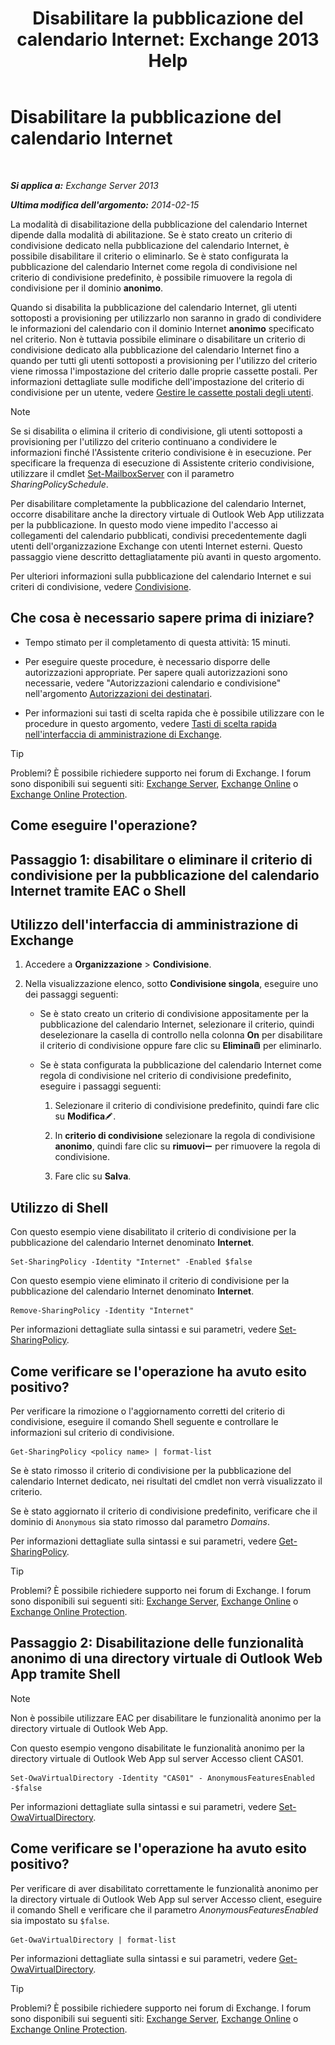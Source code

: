 ﻿---
title: 'Disabilitare la pubblicazione del calendario Internet: Exchange 2013 Help'
TOCTitle: Disabilitare la pubblicazione del calendario Internet
ms:assetid: f26dbf04-9dae-460f-a987-2ad3dfbc7b7e
ms:mtpsurl: https://technet.microsoft.com/it-it/library/JJ853047(v=EXCHG.150)
ms:contentKeyID: 50555711
ms.date: 05/22/2018
mtps_version: v=EXCHG.150
ms.translationtype: MT
---

# Disabilitare la pubblicazione del calendario Internet

 

_**Si applica a:** Exchange Server 2013_

_**Ultima modifica dell'argomento:** 2014-02-15_

La modalità di disabilitazione della pubblicazione del calendario Internet dipende dalla modalità di abilitazione. Se è stato creato un criterio di condivisione dedicato nella pubblicazione del calendario Internet, è possibile disabilitare il criterio o eliminarlo. Se è stato configurata la pubblicazione del calendario Internet come regola di condivisione nel criterio di condivisione predefinito, è possibile rimuovere la regola di condivisione per il dominio **anonimo**.

Quando si disabilita la pubblicazione del calendario Internet, gli utenti sottoposti a provisioning per utilizzarlo non saranno in grado di condividere le informazioni del calendario con il dominio Internet **anonimo** specificato nel criterio. Non è tuttavia possibile eliminare o disabilitare un criterio di condivisione dedicato alla pubblicazione del calendario Internet fino a quando per tutti gli utenti sottoposti a provisioning per l'utilizzo del criterio viene rimossa l'impostazione del criterio dalle proprie cassette postali. Per informazioni dettagliate sulle modifiche dell'impostazione del criterio di condivisione per un utente, vedere [Gestire le cassette postali degli utenti](https://docs.microsoft.com/it-it/exchange/recipients-in-exchange-online/manage-user-mailboxes/manage-user-mailboxes).


> [!NOTE]
> Se si disabilita o elimina il criterio di condivisione, gli utenti sottoposti a provisioning per l'utilizzo del criterio continuano a condividere le informazioni finché l'Assistente criterio condivisione è in esecuzione. Per specificare la frequenza di esecuzione di Assistente criterio condivisione, utilizzare il cmdlet <A href="https://technet.microsoft.com/it-it/library/aa998651(v=exchg.150)">Set-MailboxServer</A> con il parametro <EM>SharingPolicySchedule</EM>.



Per disabilitare completamente la pubblicazione del calendario Internet, occorre disabilitare anche la directory virtuale di Outlook Web App utilizzata per la pubblicazione. In questo modo viene impedito l'accesso ai collegamenti del calendario pubblicati, condivisi precedentemente dagli utenti dell'organizzazione Exchange con utenti Internet esterni. Questo passaggio viene descritto dettagliatamente più avanti in questo argomento.

Per ulteriori informazioni sulla pubblicazione del calendario Internet e sui criteri di condivisione, vedere [Condivisione](sharing-exchange-2013-help.md).

## Che cosa è necessario sapere prima di iniziare?

  - Tempo stimato per il completamento di questa attività: 15 minuti.

  - Per eseguire queste procedure, è necessario disporre delle autorizzazioni appropriate. Per sapere quali autorizzazioni sono necessarie, vedere "Autorizzazioni calendario e condivisione" nell'argomento [Autorizzazioni dei destinatari](recipients-permissions-exchange-2013-help.md).

  - Per informazioni sui tasti di scelta rapida che è possibile utilizzare con le procedure in questo argomento, vedere [Tasti di scelta rapida nell'interfaccia di amministrazione di Exchange](keyboard-shortcuts-in-the-exchange-admin-center-exchange-online-protection-help.md).


> [!TIP]
> Problemi? È possibile richiedere supporto nei forum di Exchange. I forum sono disponibili sui seguenti siti: <A href="https://go.microsoft.com/fwlink/p/?linkid=60612">Exchange Server</A>, <A href="https://go.microsoft.com/fwlink/p/?linkid=267542">Exchange Online</A> o <A href="https://go.microsoft.com/fwlink/p/?linkid=285351">Exchange Online Protection</A>.



## Come eseguire l'operazione?

## Passaggio 1: disabilitare o eliminare il criterio di condivisione per la pubblicazione del calendario Internet tramite EAC o Shell

## Utilizzo dell'interfaccia di amministrazione di Exchange

1.  Accedere a **Organizzazione** \> **Condivisione**.

2.  Nella visualizzazione elenco, sotto **Condivisione singola**, eseguire uno dei passaggi seguenti:
    
      - Se è stato creato un criterio di condivisione appositamente per la pubblicazione del calendario Internet, selezionare il criterio, quindi deselezionare la casella di controllo nella colonna **On** per disabilitare il criterio di condivisione oppure fare clic su **Elimina**![Icona Elimina](images/Dd979797.14f639f6-61e8-4418-bbfb-0db14de9d2f5(EXCHG.150).gif "Icona Elimina") per eliminarlo.
    
      - Se è stata configurata la pubblicazione del calendario Internet come regola di condivisione nel criterio di condivisione predefinito, eseguire i passaggi seguenti:
        
        1.  Selezionare il criterio di condivisione predefinito, quindi fare clic su **Modifica**![Icona Modifica](images/JJ218640.6f53ccb2-1f13-4c02-bea0-30690e6ea71d(EXCHG.150).gif "Icona Modifica").
        
        2.  In **criterio di condivisione** selezionare la regola di condivisione **anonimo**, quindi fare clic su **rimuovi**![Icona Rimuovi](images/JJ657492.479b6ced-8d64-4277-a725-f17fea202b28(EXCHG.150).gif "Icona Rimuovi") per rimuovere la regola di condivisione.
        
        3.  Fare clic su **Salva**.

## Utilizzo di Shell

Con questo esempio viene disabilitato il criterio di condivisione per la pubblicazione del calendario Internet denominato **Internet**.

    Set-SharingPolicy -Identity "Internet" -Enabled $false

Con questo esempio viene eliminato il criterio di condivisione per la pubblicazione del calendario Internet denominato **Internet**.

    Remove-SharingPolicy -Identity "Internet"

Per informazioni dettagliate sulla sintassi e sui parametri, vedere [Set-SharingPolicy](https://technet.microsoft.com/it-it/library/dd297931\(v=exchg.150\)).

## Come verificare se l'operazione ha avuto esito positivo?

Per verificare la rimozione o l'aggiornamento corretti del criterio di condivisione, eseguire il comando Shell seguente e controllare le informazioni sul criterio di condivisione.

    Get-SharingPolicy <policy name> | format-list

Se è stato rimosso il criterio di condivisione per la pubblicazione del calendario Internet dedicato, nei risultati del cmdlet non verrà visualizzato il criterio.

Se è stato aggiornato il criterio di condivisione predefinito, verificare che il dominio di `Anonymous` sia stato rimosso dal parametro *Domains*.

Per informazioni dettagliate sulla sintassi e sui parametri, vedere [Get-SharingPolicy](https://technet.microsoft.com/it-it/library/dd335081\(v=exchg.150\)).


> [!TIP]
> Problemi? È possibile richiedere supporto nei forum di Exchange. I forum sono disponibili sui seguenti siti: <A href="https://go.microsoft.com/fwlink/p/?linkid=60612">Exchange Server</A>, <A href="https://go.microsoft.com/fwlink/p/?linkid=267542">Exchange Online</A> o <A href="https://go.microsoft.com/fwlink/p/?linkid=285351">Exchange Online Protection</A>.



## Passaggio 2: Disabilitazione delle funzionalità anonimo di una directory virtuale di Outlook Web App tramite Shell


> [!NOTE]
> Non è possibile utilizzare EAC per disabilitare le funzionalità anonimo per la directory virtuale di Outlook Web App.



Con questo esempio vengono disabilitate le funzionalità anonimo per la directory virtuale di Outlook Web App sul server Accesso client CAS01.

    Set-OwaVirtualDirectory -Identity "CAS01" - AnonymousFeaturesEnabled -$false

Per informazioni dettagliate sulla sintassi e sui parametri, vedere [Set-OwaVirtualDirectory](https://technet.microsoft.com/it-it/library/bb123515\(v=exchg.150\)).

## Come verificare se l'operazione ha avuto esito positivo?

Per verificare di aver disabilitato correttamente le funzionalità anonimo per la directory virtuale di Outlook Web App sul server Accesso client, eseguire il comando Shell e verificare che il parametro *AnonymousFeaturesEnabled* sia impostato su `$false`.

    Get-OwaVirtualDirectory | format-list

Per informazioni dettagliate sulla sintassi e sui parametri, vedere [Get-OwaVirtualDirectory](https://technet.microsoft.com/it-it/library/aa998588\(v=exchg.150\)).


> [!TIP]
> Problemi? È possibile richiedere supporto nei forum di Exchange. I forum sono disponibili sui seguenti siti: <A href="https://go.microsoft.com/fwlink/p/?linkid=60612">Exchange Server</A>, <A href="https://go.microsoft.com/fwlink/p/?linkid=267542">Exchange Online</A> o <A href="https://go.microsoft.com/fwlink/p/?linkid=285351">Exchange Online Protection</A>.


